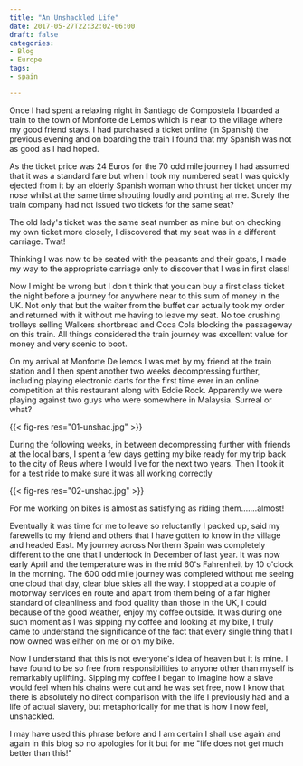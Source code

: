 ```yaml
---
title: "An Unshackled Life"
date: 2017-05-27T22:32:02-06:00
draft: false
categories:
- Blog
- Europe
tags:
- spain

---
```

Once I had spent a relaxing night in Santiago de Compostela I boarded a train to the town of Monforte de Lemos which is near to the village where my good friend stays. I had purchased a ticket online (in Spanish) the previous evening and on boarding the train I found that my Spanish was not as good as I had hoped.

As the ticket price was 24 Euros for the 70 odd mile journey I had assumed that it was a standard fare but when I took my numbered seat I was quickly ejected from it by an elderly Spanish woman who thrust her ticket under my nose whilst at the same time shouting loudly and pointing at me. Surely the train company had not issued two tickets for the same seat?

<!--more-->

The old lady's ticket was the same seat number as mine but on checking my own ticket more closely, I discovered that my seat was in a different carriage. Twat!

Thinking I was now to be seated with the peasants and their goats, I made my way to the appropriate carriage only to discover that I was in first class!

Now I might be wrong but I don't think that you can buy a first class ticket the night before a journey for anywhere near to this sum of money in the UK. Not only that but the waiter from the buffet car actually took my order and returned with it without me having to leave my seat. No toe crushing trolleys selling Walkers shortbread and Coca Cola blocking the passageway on this train. All things considered the train journey was excellent value for money and very scenic to boot.

On my arrival at Monforte De lemos I was met by my friend at the train station and I then spent another two weeks decompressing further, including playing electronic darts for the first time ever in an online competition at this restaurant along with Eddie Rock. Apparently we were playing against two guys who were somewhere in Malaysia. Surreal or what?

{{< fig-res res="01-unshac.jpg" >}}

During the following weeks, in between decompressing further with friends at the local bars, I spent a few days getting my bike ready for my trip back to the city of Reus where I would live for the next two years. Then I took it for a test ride to make sure it was all working correctly

{{< fig-res res="02-unshac.jpg" >}}

For me working on bikes is almost as satisfying as riding them.......almost!

Eventually it was time for me to leave so reluctantly I packed up, said my farewells to my friend and others that I have gotten to know in the village and headed East. My journey across Northern Spain was completely different to the one that I undertook in December of last year. It was now early April and the temperature was in the mid 60's Fahrenheit by 10 o'clock in the morning. The 600 odd mile journey was completed without me seeing one cloud that day, clear blue skies all the way. I stopped at a couple of motorway services en route and apart from them being of a far higher standard of cleanliness and food quality than those in the UK, I could because of the good weather, enjoy my coffee outside. It was during one such moment as I was sipping my coffee and looking at my bike, I truly came to understand the significance of the fact that every single thing that I now owned was either on me or on my bike. 

Now I understand that this is not everyone's idea of heaven but it is mine. I have found to be so free from responsibilities to anyone other than myself is remarkably uplifting. Sipping my coffee I began to imagine how a slave would feel when his chains were cut and he was set free, now I know that there is absolutely no direct comparison with the life I previously had and a life of actual slavery, but metaphorically for me that is how I now feel, unshackled.

I may have used this phrase before and I am certain I shall use again and again in this blog so no apologies for it but for me "life does not get much better than this!"